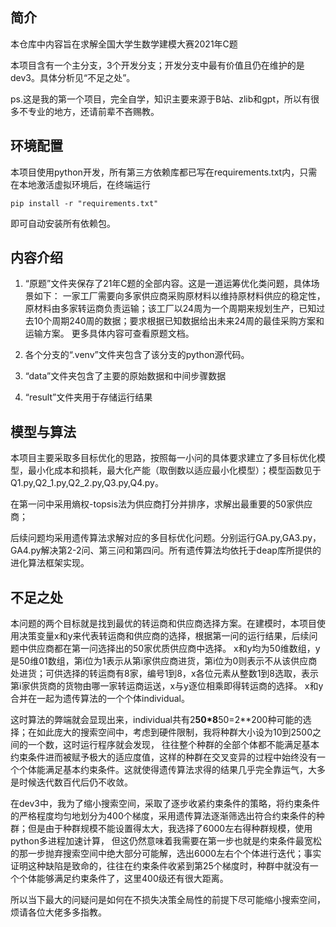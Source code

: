 ## 简介 
本仓库中内容旨在求解全国大学生数学建模大赛2021年C题

本项目含有一个主分支，3个开发分支；开发分支中最有价值且仍在维护的是dev3。具体分析见“不足之处”。

ps.这是我的第一个项目，完全自学，知识主要来源于B站、zlib和gpt，所以有很多不专业的地方，还请前辈不吝赐教。

## 环境配置
本项目使用python开发，所有第三方依赖库都已写在requirements.txt内，只需在本地激活虚拟环境后，在终端运行
```
pip install -r "requirements.txt"
```
即可自动安装所有依赖包。

## 内容介绍
1. “原题”文件夹保存了21年C题的全部内容。这是一道运筹优化类问题，具体场景如下：
   一家工厂需要向多家供应商采购原材料以维持原材料供应的稳定性，原材料由多家转运商负责运输；该工厂以24周为一个周期来规划生产，已知过去10个周期240周的数据；要求根据已知数据给出未来24周的最佳采购方案和运输方案。
   更多具体内容可查看原题文档。

2. 各个分支的“.venv”文件夹包含了该分支的python源代码。

3. “data”文件夹包含了主要的原始数据和中间步骤数据

4. “result”文件夹用于存储运行结果

## 模型与算法
本项目主要采取多目标优化的思路，按照每一小问的具体要求建立了多目标优化模型，最小化成本和损耗，最大化产能（取倒数以适应最小化模型）；模型函数见于Q1.py,Q2_1.py,Q2_2.py,Q3.py,Q4.py。

在第一问中采用熵权-topsis法为供应商打分并排序，求解出最重要的50家供应商；

后续问题均采用遗传算法求解对应的多目标优化问题。分别运行GA.py,GA3.py，GA4.py解决第2-2问、第三问和第四问。所有遗传算法均依托于deap库所提供的进化算法框架实现。

## 不足之处
本问题的两个目标就是找到最优的转运商和供应商选择方案。在建模时，本项目使用决策变量x和y来代表转运商和供应商的选择，根据第一问的运行结果，后续问题中供应商都在第一问选择出的50家优质供应商中选择。
x和y均为50维数组，y是50维01数组，第i位为1表示从第i家供应商进货，第i位为0则表示不从该供应商处进货；可供选择的转运商有8家，编号1到8，x各位元素从整数1到8选取，表示第i家供货商的货物由哪一家转运商运送，x与y逐位相乘即得转运商的选择。
x和y合并在一起为遗传算法的一个个体individual。

这时算法的弊端就会显现出来，individual共有2**50*8**50=2**200种可能的选择；在如此庞大的搜索空间中，考虑到硬件限制，我将种群大小设为10到2500之间的一个数，这时运行程序就会发现，
往往整个种群的全部个体都不能满足基本约束条件进而被赋予极大的适应度值，这样的种群在交叉变异的过程中始终没有一个个体能满足基本约束条件。这就使得遗传算法求得的结果几乎完全靠运气，大多是时候迭代数百代后仍不收敛。

在dev3中，我为了缩小搜索空间，采取了逐步收紧约束条件的策略，将约束条件的严格程度均匀地划分为400个梯度，采用遗传算法逐渐筛选出符合约束条件的种群；但是由于种群规模不能设置得太大，我选择了6000左右得种群规模，使用python多进程加速计算，
但这仍然意味着我需要在第一步也就是约束条件最宽松的那一步抛弃搜索空间中绝大部分可能解，选出6000左右个个体进行迭代；事实证明这种缺陷是致命的，往往在约束条件收紧到第25个梯度时，种群中就没有一个个体能够满足约束条件了，这里400级还有很大距离。

所以当下最大的问疑问是如何在不损失决策全局性的前提下尽可能缩小搜索空间，烦请各位大佬多多指教。

